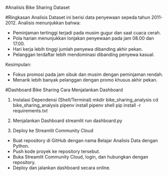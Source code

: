 #Analisis Bike Sharing Dataset 

#Ringkasan Analisis
Dataset ini berisi data penyewaan sepeda tahun 2011-2012. Analisis menunjukkan bahwa:
- Peminjaman tertinggi terjadi pada musim gugur dan saat cuaca cerah.
- Pola harian menunjukkan lonjakan penyewaan pada jam 08.00 dan 17.00.
- Hari kerja lebih tinggi jumlah penyewa dibanding akhir pekan.
- Pelanggan terdaftar lebih mendominasi dibanding penyewa kasual.

Kesimpulan:
- Fokus promosi pada jam sibuk dan musim dengan peminjaman rendah.
- Menarik lebih banyak pelanggan dengan promo khusus akhir pekan.

#Dashboard Bike Sharing
Cara Menjalankan Dashboard

1. Instalasi Dependensi (Shell/Terminal)
mkdir bike_sharing_analysis
cd bike_sharing_analysis
pipenv install
pipenv shell
pip install -r requirements.txt

2. Menjalankan Dashboard
streamlit run dashboard.py

3. Deploy ke Streamlit Community Cloud
- Buat repository di GitHub dengan nama Belajar Analisis Data dengan Python.
- Push kode proyek ke repository tersebut.
- Buka Streamlit Community Cloud, login, dan hubungkan dengan repository.
- Deploy dan jalankan dashboard secara online.

